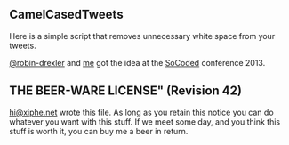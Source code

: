 CamelCasedTweets
----------------

Here is a simple script that removes unnecessary white space from your tweets.

[@robin-drexler](https://github.com/robin-drexler) and [me](https://github.com/xiphe) got the idea at the [SoCoded](http://socoded.com/) conference 2013.



THE BEER-WARE LICENSE" (Revision 42)
------------------------------------
<hi@xiphe.net> wrote this file. As long as you retain this notice you can do whatever you want with this stuff. If we meet some day, and you think this stuff is worth it, you can buy me a beer in return.
